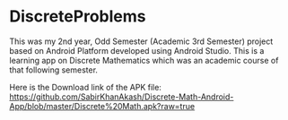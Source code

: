 # DiscreteProblems

This was my 2nd year, Odd Semester (Academic 3rd Semester) project based on Android Platform developed using Android Studio.
This is a learning app on Discrete Mathematics which was an academic course of that following semester.

Here is the Download link of the APK file: 
https://github.com/SabirKhanAkash/Discrete-Math-Android-App/blob/master/Discrete%20Math.apk?raw=true

